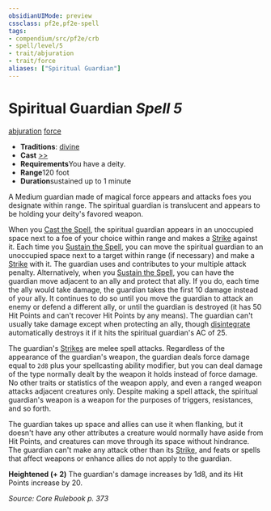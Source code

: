 ```yaml
---
obsidianUIMode: preview
cssclass: pf2e,pf2e-spell
tags:
- compendium/src/pf2e/crb
- spell/level/5
- trait/abjuration
- trait/force
aliases: ["Spiritual Guardian"]
---
```

# Spiritual Guardian *Spell 5*   
[abjuration](../../rules/traits/abjuration.md)  [force](../../rules/traits/force.md)  

- **Traditions**: [divine](../../rules/traits/divine.md)
- **Cast** [>>](../../rules/core-rulebook/chapter-9-playing-the-game.md#Actions "Two-Action") 
- **Requirements**You have a deity.
- **Range**120 foot
- **Duration**sustained up to 1 minute

A Medium guardian made of magical force appears and attacks foes you designate within range. The spiritual guardian is translucent and appears to be holding your deity's favored weapon.

When you [Cast the Spell](../../rules/actions/cast-a-spell.md), the spiritual guardian appears in an unoccupied space next to a foe of your choice within range and makes a [Strike](../../rules/actions/strike.md) against it. Each time you [Sustain the Spell](../../rules/actions/sustain-a-spell.md), you can move the spiritual guardian to an unoccupied space next to a target within range (if necessary) and make a [Strike](../../rules/actions/strike.md) with it. The guardian uses and contributes to your multiple attack penalty. Alternatively, when you [Sustain the Spell](../../rules/actions/sustain-a-spell.md), you can have the guardian move adjacent to an ally and protect that ally. If you do, each time the ally would take damage, the guardian takes the first 10 damage instead of your ally. It continues to do so until you move the guardian to attack an enemy or defend a different ally, or until the guardian is destroyed (it has 50 Hit Points and can't recover Hit Points by any means). The guardian can't usually take damage except when protecting an ally, though [disintegrate](disintegrate.md) automatically destroys it if it hits the spiritual guardian's AC of 25.

The guardian's [Strikes](../../rules/actions/strike.md) are melee spell attacks. Regardless of the appearance of the guardian's weapon, the guardian deals force damage equal to `2d8` plus your spellcasting ability modifier, but you can deal damage of the type normally dealt by the weapon it holds instead of force damage. No other traits or statistics of the weapon apply, and even a ranged weapon attacks adjacent creatures only. Despite making a spell attack, the spiritual guardian's weapon is a weapon for the purposes of triggers, resistances, and so forth.

The guardian takes up space and allies can use it when flanking, but it doesn't have any other attributes a creature would normally have aside from Hit Points, and creatures can move through its space without hindrance. The guardian can't make any attack other than its [Strike](../../rules/actions/strike.md), and feats or spells that affect weapons or enhance allies do not apply to the guardian.

**Heightened (+ 2)** The guardian's damage increases by 1d8, and its Hit Points increase by 20.

*Source: Core Rulebook p. 373*